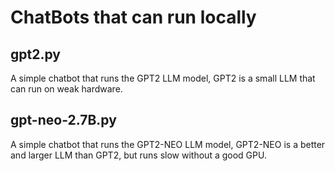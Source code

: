 # ChatBots that can run locally

## gpt2.py
A simple chatbot that runs the GPT2 LLM model, GPT2 is a small LLM that can run on weak hardware.

## gpt-neo-2.7B.py
A simple chatbot that runs the GPT2-NEO LLM model, GPT2-NEO is a better and larger LLM than GPT2, but runs slow without a good GPU.
